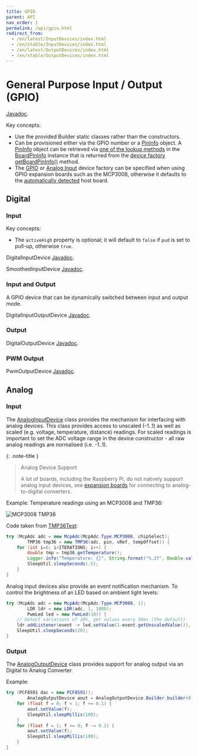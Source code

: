 ```yaml
---
title: GPIO
parent: API
nav_order: 1
permalink: /api/gpio.html
redirect_from:
  - /en/latest/InputDevices/index.html
  - /en/stable/InputDevices/index.html
  - /en/latest/OutputDevices/index.html
  - /en/stable/OutputDevices/index.html
---
```


# General Purpose Input / Output (GPIO)

[Javadoc](https://www.javadoc.io/doc/com.diozero/diozero-core/latest/com/diozero/api/package-summary.html).

Key concepts:

* Use the provided Builder static classes rather than the constructors.
* Can be provisioned either via the GPIO number or a
 [PinInfo](https://www.javadoc.io/doc/com.diozero/diozero-core/latest/com/diozero/api/PinInfo.html) object.
 A [PinInfo](https://www.javadoc.io/doc/com.diozero/diozero-core/latest/com/diozero/api/PinInfo.html)
 object can be retrieved via [one of the lookup methods](https://www.javadoc.io/doc/com.diozero/diozero-core/latest/com/diozero/sbc/BoardPinInfo.html#getByGpioNumberOrThrow(int))
 in the [BoardPinInfo](https://www.javadoc.io/doc/com.diozero/diozero-core/latest/com/diozero/sbc/BoardPinInfo.html)
 instance that is returned from the
 [device factory](https://www.javadoc.io/doc/com.diozero/diozero-core/latest/com/diozero/internal/spi/DeviceFactoryInterface.html)
 [getBoardPinInfo()](https://www.javadoc.io/doc/com.diozero/diozero-core/latest/com/diozero/internal/spi/DeviceFactoryInterface.html#getBoardPinInfo()) method.
* The [GPIO](https://www.javadoc.io/doc/com.diozero/diozero-core/latest/com/diozero/internal/spi/GpioDeviceFactoryInterface.html)
 or [Analog Input](https://www.javadoc.io/doc/com.diozero/diozero-core/latest/com/diozero/internal/spi/AnalogInputDeviceFactoryInterface.html)
 device factory can be specified when using GPIO expansion boards such as the MCP3008, otherwise it
 defaults to the [automatically detected](https://www.javadoc.io/doc/com.diozero/diozero-core/latest/com/diozero/sbc/DeviceFactoryHelper.html#getNativeDeviceFactory()) host board.

## Digital

### Input

Key concepts:

* The `activeHigh` property is optional; it will default to `false` if `pud` is set to pull-up, otherwise `true`.

DigitalInputDevice [Javadoc](https://www.javadoc.io/doc/com.diozero/diozero-core/latest/com/diozero/api/DigitalInputDevice.html).

SmoothedInputDevice [Javadoc](https://www.javadoc.io/doc/com.diozero/diozero-core/latest/com/diozero/api/SmoothedInputDevice.html).

### Input and Output

A GPIO device that can be dynamically switched between input and output mode.

DigitalInputOutputDevice [Javadoc](https://www.javadoc.io/doc/com.diozero/diozero-core/latest/com/diozero/api/DigitalInputOutputDevice.html).

### Output

DigitalOutputDevice [Javadoc](https://www.javadoc.io/doc/com.diozero/diozero-core/latest/com/diozero/api/DigitalOutputDevice.html).

### PWM Output

PwmOutputDevice [Javadoc](https://www.javadoc.io/doc/com.diozero/diozero-core/latest/com/diozero/api/PwmOutputDevice.html).

## Analog

### Input

The [AnalogInputDevice](https://www.javadoc.io/doc/com.diozero/diozero-core/latest/com/diozero/api/AnalogInputDevice.html)
class provides the mechanism for interfacing with analog devices.
This class provides access to unscaled (-1..1) as well as scaled (e.g. voltage, temperature, distance) readings.
For scaled readings is important to set the ADC voltage range in the device constructor -
all raw analog readings are normalised (i.e. -1..1).

{: .note-title }
> Analog Device Support
>
> A lot of boards, including the Raspberry Pi, do not natively support analog input devices, see
[expansion boards](../4_devices/3_ExpansionBoards.md) for connecting to analog-to-digital converters.

Example: Temperature readings using an MCP3008 and TMP36:

![MCP3008 TMP36](/assets/images/MCP3008_TMP36.png "MCP3008 TMP36") 

Code taken from [TMP36Test](https://github.com/mattjlewis/diozero/blob/master/diozero-core/src/main/java/com/diozero/sampleapps/TMP36Test.java):
```java
try (McpAdc adc = new McpAdc(McpAdc.Type.MCP3008, chipSelect);
		TMP36 tmp36 = new TMP36(adc, pin, vRef, tempOffset)) {
	for (int i=0; i<ITERATIONS; i++) {
		double tmp = tmp36.getTemperature();
		Logger.info("Temperature: {}", String.format("%.2f", Double.valueOf(tmp)));
		SleepUtil.sleepSeconds(.5);
	}
}
```

Analog input devices also provide an event notification mechanism. To control the 
brightness of an LED based on ambient light levels:

```java
try (McpAdc adc = new McpAdc(McpAdc.Type.MCP3008, 1);
		LDR ldr = new LDR(adc, 1, 1000);
		PwmLed led = new PwmLed(18)) {
	// Detect variations of 10%, get values every 50ms (the default)
	ldr.addListener(event -> led.setValue(1-event.getUnscaledValue()), .1f);
	SleepUtil.sleepSeconds(20);
}
```

### Output

The [AnalogOutputDevice](https://www.javadoc.io/doc/com.diozero/diozero-core/latest/com/diozero/api/AnalogOutputDevice.html)
class provides support for analog output via an Digital to Analog Converter.

Example:
```java
try (PCF8591 dac = new PCF8591();
		AnalogOutputDevice aout = AnalogOutputDevice.Builder.builder(0).setDeviceFactory(dac).build()) {
	for (float f = 0; f < 1; f += 0.1) {
		aout.setValue(f);
		SleepUtil.sleepMillis(100);
	}
	for (float f = 1; f >= 0; f -= 0.1) {
		aout.setValue(f);
		SleepUtil.sleepMillis(100);
	}
}
```
